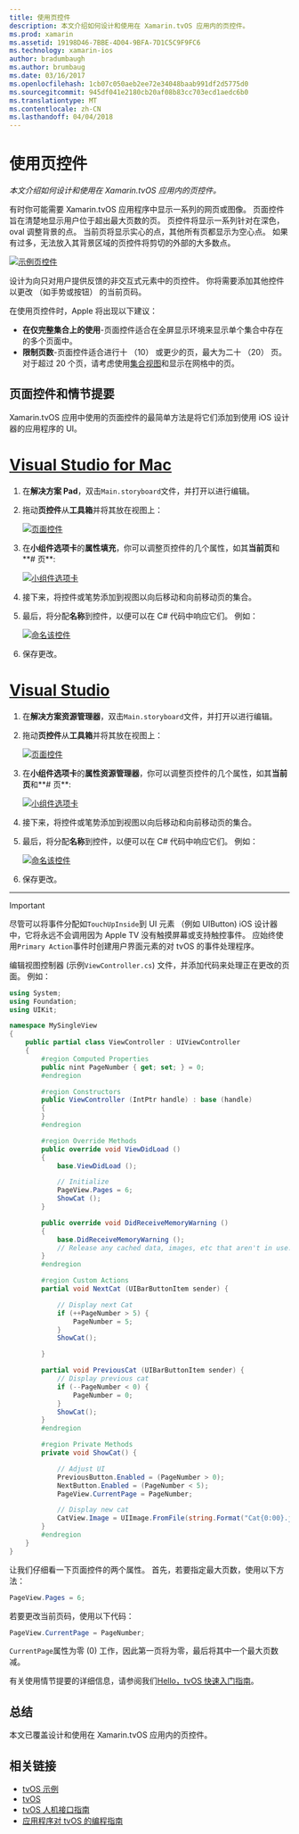 ```yaml
---
title: 使用页控件
description: 本文介绍如何设计和使用在 Xamarin.tvOS 应用内的页控件。
ms.prod: xamarin
ms.assetid: 19198D46-7BBE-4D04-9BFA-7D1C5C9F9FC6
ms.technology: xamarin-ios
author: bradumbaugh
ms.author: brumbaug
ms.date: 03/16/2017
ms.openlocfilehash: 1cb07c050aeb2ee72e34048baab991df2d5775d0
ms.sourcegitcommit: 945df041e2180cb20af08b83cc703ecd1aedc6b0
ms.translationtype: MT
ms.contentlocale: zh-CN
ms.lasthandoff: 04/04/2018
---
```

# <a name="working-with-page-control"></a>使用页控件

_本文介绍如何设计和使用在 Xamarin.tvOS 应用内的页控件。_

有时你可能需要 Xamarin.tvOS 应用程序中显示一系列的网页或图像。 页面控件旨在清楚地显示用户位于超出最大页数的页。 页控件将显示一系列针对在深色，oval 调整背景的点。 当前页将显示实心的点，其他所有页都显示为空心点。 如果有过多，无法放入其背景区域的页控件将剪切的外部的大多数点。

[![](page-controls-images/page01.png "示例页控件")](page-controls-images/page01.png#lightbox)

设计为向只对用户提供反馈的非交互式元素中的页控件。 你将需要添加其他控件以更改 （如手势或按钮） 的当前页码。

在使用页控件时，Apple 将出现以下建议：

- **在仅完整集合上的使用**-页面控件适合在全屏显示环境来显示单个集合中存在的多个页面中。
- **限制页数**-页面控件适合进行十 （10） 或更少的页，最大为二十 （20） 页。 对于超过 20 个页，请考虑使用[集合视图](~/ios/tvos/user-interface/collection-views.md)和显示在网格中的页。

<a name="Page-Controls-and-Storyboards" />

## <a name="page-controls-and-storyboards"></a>页面控件和情节提要

Xamarin.tvOS 应用中使用的页面控件的最简单方法是将它们添加到使用 iOS 设计器的应用程序的 UI。

# <a name="visual-studio-for-mactabvsmac"></a>[Visual Studio for Mac](#tab/vsmac)

    
1. 在**解决方案 Pad**，双击`Main.storyboard`文件，并打开以进行编辑。
1. 拖动**页控件**从**工具箱**并将其放在视图上： 

    [![](page-controls-images/page02.png "页面控件")](page-controls-images/page02.png#lightbox)
1. 在**小组件选项卡**的**属性填充**，你可以调整页控件的几个属性，如其**当前页**和**# 页**: 

    [![](page-controls-images/page03.png "小组件选项卡")](page-controls-images/page03.png#lightbox)
1. 接下来，将控件或笔势添加到视图以向后移动和向前移动页的集合。
1. 最后，将分配**名称**到控件，以便可以在 C# 代码中响应它们。 例如： 

    [![](page-controls-images/page04.png "命名该控件")](page-controls-images/page04.png#lightbox)
1. 保存更改。
    

# <a name="visual-studiotabvswin"></a>[Visual Studio](#tab/vswin)

    
1. 在**解决方案资源管理器**，双击`Main.storyboard`文件，并打开以进行编辑。
1. 拖动**页控件**从**工具箱**并将其放在视图上： 

    [![](page-controls-images/page02-vs.png "页面控件")](page-controls-images/page02-vs.png#lightbox)
1. 在**小组件选项卡**的**属性资源管理器**，你可以调整页控件的几个属性，如其**当前页**和**# 页**: 

    [![](page-controls-images/page03-vs.png "小组件选项卡")](page-controls-images/page03-vs.png#lightbox)
1. 接下来，将控件或笔势添加到视图以向后移动和向前移动页的集合。
1. 最后，将分配**名称**到控件，以便可以在 C# 代码中响应它们。 例如： 

    [![](page-controls-images/page04-vs.png "命名该控件")](page-controls-images/page04-vs.png#lightbox)
1. 保存更改。
    

-----

> [!IMPORTANT]
> 尽管可以将事件分配如`TouchUpInside`到 UI 元素 （例如 UIButton) iOS 设计器中，它将永远不会调用因为 Apple TV 没有触摸屏幕或支持触控事件。 应始终使用`Primary Action`事件时创建用户界面元素的对 tvOS 的事件处理程序。




编辑视图控制器 (示例`ViewController.cs`) 文件，并添加代码来处理正在更改的页面。 例如：

```csharp
using System;
using Foundation;
using UIKit;

namespace MySingleView
{
    public partial class ViewController : UIViewController
    {
        #region Computed Properties
        public nint PageNumber { get; set; } = 0;
        #endregion

        #region Constructors
        public ViewController (IntPtr handle) : base (handle)
        {
        }
        #endregion

        #region Override Methods
        public override void ViewDidLoad ()
        {
            base.ViewDidLoad ();

            // Initialize
            PageView.Pages = 6;
            ShowCat ();
        }

        public override void DidReceiveMemoryWarning ()
        {
            base.DidReceiveMemoryWarning ();
            // Release any cached data, images, etc that aren't in use.
        }
        #endregion

        #region Custom Actions
        partial void NextCat (UIBarButtonItem sender) {

            // Display next Cat
            if (++PageNumber > 5) {
                PageNumber = 5;
            }
            ShowCat();

        }

        partial void PreviousCat (UIBarButtonItem sender) {
            // Display previous cat
            if (--PageNumber < 0) {
                PageNumber = 0;
            }
            ShowCat();
        }
        #endregion

        #region Private Methods
        private void ShowCat() {

            // Adjust UI
            PreviousButton.Enabled = (PageNumber > 0);
            NextButton.Enabled = (PageNumber < 5);
            PageView.CurrentPage = PageNumber;

            // Display new cat
            CatView.Image = UIImage.FromFile(string.Format("Cat{0:00}.jpg",PageNumber+1));
        }
        #endregion
    }
}
```

让我们仔细看一下页面控件的两个属性。 首先，若要指定最大页数，使用以下方法：

```csharp
PageView.Pages = 6;
```

若要更改当前页码，使用以下代码：

```csharp
PageView.CurrentPage = PageNumber;
```

`CurrentPage`属性为零 (0) 工作，因此第一页将为零，最后将其中一个最大页数减。

有关使用情节提要的详细信息，请参阅我们[Hello，tvOS 快速入门指南](~/ios/tvos/get-started/hello-tvos.md)。 

<a name="Summary" />

## <a name="summary"></a>总结

本文已覆盖设计和使用在 Xamarin.tvOS 应用内的页控件。



## <a name="related-links"></a>相关链接

- [tvOS 示例](https://developer.xamarin.com/samples/tvos/all/)
- [tvOS](https://developer.apple.com/tvos/)
- [tvOS 人机接口指南](https://developer.apple.com/tvos/human-interface-guidelines/)
- [应用程序对 tvOS 的编程指南](https://developer.apple.com/library/prerelease/tvos/documentation/General/Conceptual/AppleTV_PG/)
